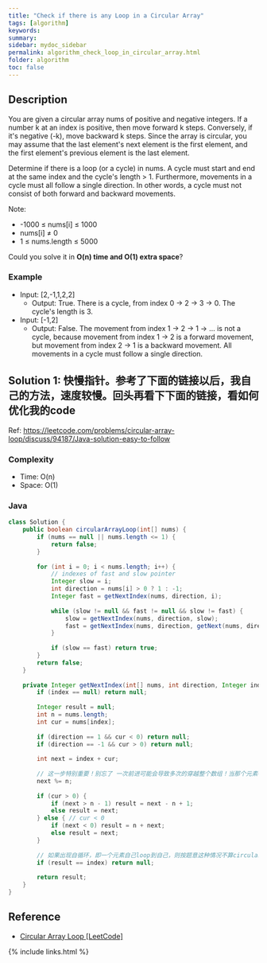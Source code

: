 ```yaml
---
title: "Check if there is any Loop in a Circular Array"
tags: [algorithm]
keywords:
summary:
sidebar: mydoc_sidebar
permalink: algorithm_check_loop_in_circular_array.html
folder: algorithm
toc: false
---
```


## Description
You are given a circular array nums of positive and negative integers. If a number k at an index is positive, then move forward k steps. Conversely, if it's negative (-k), move backward k steps. Since the array is circular, you may assume that the last element's next element is the first element, and the first element's previous element is the last element.

Determine if there is a loop (or a cycle) in nums. A cycle must start and end at the same index and the cycle's length > 1. Furthermore, movements in a cycle must all follow a single direction. In other words, a cycle must not consist of both forward and backward movements.

Note:
* -1000 ≤ nums[i] ≤ 1000
* nums[i] ≠ 0
* 1 ≤ nums.length ≤ 5000

Could you solve it in **O(n) time and O(1) extra space**?

### Example
* Input: [2,-1,1,2,2]
  * Output: True. There is a cycle, from index 0 -> 2 -> 3 -> 0. The cycle's length is 3.
* Input: [-1,2]
  * Output: False. The movement from index 1 -> 2 -> 1 -> ... is not a cycle, because movement from index 1 -> 2 is a forward movement, but movement from index 2 -> 1 is a backward movement. All movements in a cycle must follow a single direction.

## Solution 1: 快慢指针。参考了下面的链接以后，我自己的方法，速度较慢。回头再看下下面的链接，看如何优化我的code
Ref: https://leetcode.com/problems/circular-array-loop/discuss/94187/Java-solution-easy-to-follow

### Complexity
* Time: O(n)
* Space: O(1)

### Java
```java
class Solution {
    public boolean circularArrayLoop(int[] nums) {
        if (nums == null || nums.length <= 1) {
            return false;
        }
        
        for (int i = 0; i < nums.length; i++) {
            // indexes of fast and slow pointer
            Integer slow = i;
            int direction = nums[i] > 0 ? 1 : -1;
            Integer fast = getNextIndex(nums, direction, i);
            
            while (slow != null && fast != null && slow != fast) {
                slow = getNextIndex(nums, direction, slow);
                fast = getNextIndex(nums, direction, getNext(nums, direction, fast));
            }
            
            if (slow == fast) return true;
        }
        return false;
    }
    
    private Integer getNextIndex(int[] nums, int direction, Integer index) {
        if (index == null) return null;
        
        Integer result = null;
        int n = nums.length;
        int cur = nums[index];
        
        if (direction == 1 && cur < 0) return null;
        if (direction == -1 && cur > 0) return null;
        
        int next = index + cur;
        
        // 这一步特别重要！别忘了 一次前进可能会导致多次的穿越整个数组！当那个元素特别大的时候
        next %= n;
        
        if (cur > 0) {
            if (next > n - 1) result = next - n + 1;
            else result = next;
        } else { // cur < 0
            if (next < 0) result = n + next;
            else result = next;
        }
        
        // 如果出现自循环，即一个元素自己loop到自己，则按题意这种情况不算circular
        if (result == index) return null;
        
        return result;
    }
}
```

## Reference
* [Circular Array Loop [LeetCode]](https://leetcode.com/problems/circular-array-loop/description/)

{% include links.html %}
